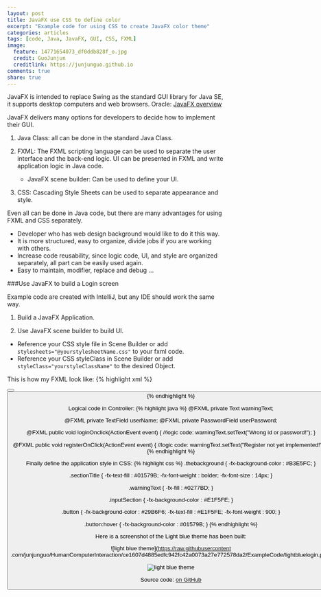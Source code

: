 ```yaml
---
layout: post
title: JavaFX use CSS to define color
excerpt: "Example code for using CSS to create JavaFX color theme"
categories: articles
tags: [code, Java, JavaFX, GUI, CSS, FXML]
image:
  feature: 14771654073_df0ddb828f_o.jpg
  credit: GuoJunjun
  creditlink: https://junjunguo.github.io
comments: true
share: true
---
```


JavaFX is intended to replace Swing as the standard GUI library for Java SE, it supports desktop computers and web browsers. Oracle: [JavaFX overview](http://docs.oracle.com/javase/8/javafx/get-started-tutorial/jfx-overview.htm#JFXST784)

JavaFX delivers many options for developers to decide how to implement their GUI. 

1. Java Class: all can be done in the standard Java Class.

2. FXML: The FXML scripting language can be used to separate the user interface and the back-end logic. UI can be presented
in FXML and write application logic in Java code.
    * JavaFX scene builder: Can be used to define your UI.

3. CSS: Cascading Style Sheets can be used to separate appearance and style.

Even all can be done in Java code, but there are many advantages for using FXML and CSS separately. 

 * Developer who has web design background would like to do it this way.
 * It is more structured, easy to organize, divide jobs if you are working with others. 
 * Increase code reusability, since logic code, UI, and style are organized separately, all part can be easily used again.
 * Easy to maintain, modifier, replace and debug ...

###Use JavaFX to build a Login screen

Example code are created with IntelliJ, but any IDE should work the same way.

1. Build a JavaFX Application.

2. Use JavaFX scene builder to build UI.
 * Reference your CSS style file in Scene Builder or add `stylesheets="@yourstylesheetName.css"` to your fxml code. 
 * Reference your CSS styleClass in Scene Builder or add `styleClass="yourstyleClassName"` to the desired Object. 

This is how my FXML look like:
{% highlight xml %}
<?xml version="1.0" encoding="UTF-8"?>
<?import javafx.scene.control.*?>
<?import javafx.scene.layout.*?>
<?import javafx.scene.text.Text?>
<Pane maxHeight="-Infinity" maxWidth="-Infinity" minHeight="-Infinity" minWidth="-Infinity" prefHeight="555.0"
      prefWidth="800.0" styleClass="thebackground" stylesheets="@style.css" xmlns="http://javafx.com/javafx/8"
      xmlns:fx="http://javafx.com/fxml/1" fx:controller="sample.Controller">
    <children>
        <GridPane alignment="CENTER" layoutX="300.0" layoutY="50.0" prefHeight="300.0" prefWidth="200.0">
            <columnConstraints>
                <ColumnConstraints hgrow="SOMETIMES" minWidth="10.0" prefWidth="100.0"/>
            </columnConstraints>
            <rowConstraints>
                <RowConstraints maxHeight="55.0" minHeight="55.0" prefHeight="55.0" vgrow="SOMETIMES"/>
                <RowConstraints maxHeight="55.0" minHeight="55.0" prefHeight="55.0" vgrow="SOMETIMES"/>
                <RowConstraints maxHeight="55.0" minHeight="55.0" prefHeight="55.0" vgrow="SOMETIMES"/>
                <RowConstraints maxHeight="55.0" minHeight="55.0" prefHeight="55.0" vgrow="SOMETIMES"/>
                <RowConstraints maxHeight="55.0" minHeight="55.0" prefHeight="55.0" vgrow="SOMETIMES"/>
                <RowConstraints maxHeight="55.0" minHeight="55.0" prefHeight="55.0" vgrow="SOMETIMES"/>
                <RowConstraints maxHeight="80.0" minHeight="80.0" prefHeight="55.0" vgrow="SOMETIMES"/>
            </rowConstraints>
            <children>
                <TextField fx:id="userName" alignment="CENTER" prefHeight="40.0" promptText="User ID"
                           styleClass="inputSection" GridPane.halignment="CENTER" GridPane.rowIndex="2"
                           GridPane.valignment="CENTER"/>
                <Label styleClass="sectionTitle" text="Login" GridPane.halignment="CENTER" GridPane.rowIndex="1"
                       GridPane.valignment="CENTER"/>
                <Label styleClass="sectionTitle" text="Calendar" GridPane.halignment="CENTER"
                       GridPane.valignment="CENTER"/>
                <Button mnemonicParsing="false" onAction="#loginOnclick" prefHeight="40.0" prefWidth="200.0"
                        text="Login" GridPane.halignment="CENTER" GridPane.rowIndex="4" GridPane.valignment="CENTER"/>
                <Button mnemonicParsing="false" onAction="#registerOnClick" prefHeight="40.0" prefWidth="200.0"
                        text="Register" GridPane.rowIndex="5"/>
                <Text fx:id="warningText" strokeType="OUTSIDE" strokeWidth="0.0" GridPane.rowIndex="6"/>
                <PasswordField fx:id="userPassword" alignment="CENTER" prefHeight="40.0" promptText="Password"
                               GridPane.halignment="CENTER" GridPane.rowIndex="3" GridPane.valignment="CENTER"
                               styleClass="inputSection"/>
            </children>
        </GridPane>
    </children>
</Pane>
{% endhighlight %}

Logical code in Controller:
{% highlight java %}
@FXML private Text warningText;

@FXML private TextField userName;
@FXML private PasswordField userPassword;

@FXML
public void loginOnclick(ActionEvent event) {
    //logic code:
    warningText.setText("Wrong id or password!");
}

@FXML
public void registerOnClick(ActionEvent event) {
    //logic code:
    warningText.setText("Register not yet implemented!");
}
{% endhighlight %}

Finally define the application style in CSS:
{% highlight css %}
.thebackground {
    -fx-background-color : #B3E5FC;
    }

.sectionTitle {
    -fx-text-fill   : #01579B;
    -fx-font-weight : bolder;
    -fx-font-size   : 14px;
    }

.warningText {
    -fx-fill : #0277BD;
    }

.inputSection {
    -fx-background-color : #E1F5FE;
    }

.button {
    -fx-background-color : #29B6F6;
    -fx-text-fill        : #E1F5FE;
    -fx-font-weight      : 900;
    }

.button:hover {
    -fx-background-color : #01579B;
    }
{% endhighlight %}

Here is a screenshot of the Light blue theme has been built:

![light blue theme](https://raw.githubusercontent
.com/junjunguo/HumanComputerInteraction/ce1607d4885edfc942fc42a0073a27e772578da2/ExampleCode/lightbluelogin.png)

![light blue theme](https://raw.githubusercontent.com/junjunguo/HumanComputerInteraction/ce1607d4885edfc942fc42a0073a27e772578da2/ExampleCode/lightblueloginr.png)

Source code: [on GitHub](https://github.com/junjunguo/HumanComputerInteraction/tree/master/ExampleCode)
